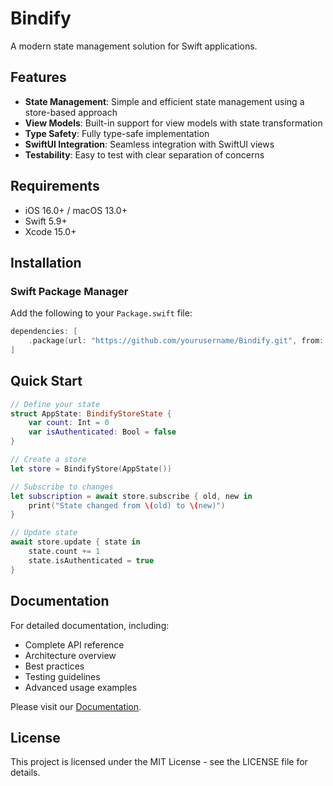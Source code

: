 # Bindify

A modern state management solution for Swift applications.

## Features

- **State Management**: Simple and efficient state management using a store-based approach
- **View Models**: Built-in support for view models with state transformation
- **Type Safety**: Fully type-safe implementation
- **SwiftUI Integration**: Seamless integration with SwiftUI views
- **Testability**: Easy to test with clear separation of concerns

## Requirements

- iOS 16.0+ / macOS 13.0+
- Swift 5.9+
- Xcode 15.0+

## Installation

### Swift Package Manager

Add the following to your `Package.swift` file:

```swift
dependencies: [
    .package(url: "https://github.com/yourusername/Bindify.git", from: "1.0.0")
]
```

## Quick Start

```swift
// Define your state
struct AppState: BindifyStoreState {
    var count: Int = 0
    var isAuthenticated: Bool = false
}

// Create a store
let store = BindifyStore(AppState())

// Subscribe to changes
let subscription = await store.subscribe { old, new in
    print("State changed from \(old) to \(new)")
}

// Update state
await store.update { state in
    state.count += 1
    state.isAuthenticated = true
}
```

## Documentation

For detailed documentation, including:
- Complete API reference
- Architecture overview
- Best practices
- Testing guidelines
- Advanced usage examples

Please visit our [Documentation](Sources/Bindify/Bindify.docc/Documentation.md).

## License

This project is licensed under the MIT License - see the LICENSE file for details.
